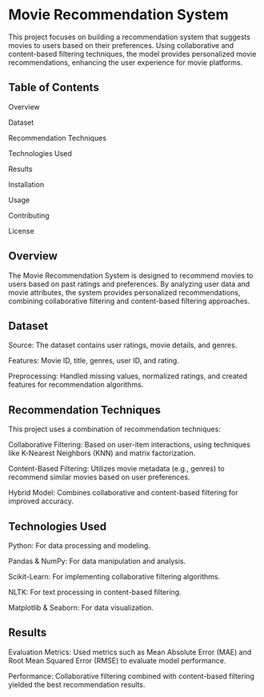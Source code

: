 # Movie Recommendation System

This project focuses on building a recommendation system that suggests movies to users based on their preferences. Using collaborative and content-based filtering techniques, the model provides personalized movie recommendations, enhancing the user experience for movie platforms.

## Table of Contents

Overview

Dataset

Recommendation Techniques

Technologies Used

Results

Installation

Usage

Contributing

License
## Overview

The Movie Recommendation System is designed to recommend movies to users based on past ratings and preferences. By analyzing user data and movie attributes, the system provides personalized recommendations, combining collaborative filtering and content-based filtering approaches.

## Dataset

Source: The dataset contains user ratings, movie details, and genres.

Features: Movie ID, title, genres, user ID, and rating.

Preprocessing: Handled missing values, normalized ratings, and created features for recommendation algorithms.
## Recommendation Techniques

This project uses a combination of recommendation techniques:

Collaborative Filtering: Based on user-item interactions, using techniques like K-Nearest Neighbors (KNN) and matrix factorization.

Content-Based Filtering: Utilizes movie metadata (e.g., genres) to recommend similar movies based on user preferences.

Hybrid Model: Combines collaborative and content-based filtering for improved accuracy.
## Technologies Used

Python: For data processing and modeling.

Pandas & NumPy: For data manipulation and analysis.

Scikit-Learn: For implementing collaborative filtering algorithms.

NLTK: For text processing in content-based filtering.

Matplotlib & Seaborn: For data visualization.
## Results

Evaluation Metrics: Used metrics such as Mean Absolute Error (MAE) and Root Mean Squared Error (RMSE) to evaluate model performance.

Performance: Collaborative filtering combined with content-based filtering yielded the best recommendation results.
